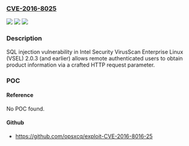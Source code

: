 ### [CVE-2016-8025](https://cve.mitre.org/cgi-bin/cvename.cgi?name=CVE-2016-8025)
![](https://img.shields.io/static/v1?label=Product&message=VirusScan%20Enterprise%20Linux%20(VSEL)&color=blue)
![](https://img.shields.io/static/v1?label=Version&message=n%2Fa&color=blue)
![](https://img.shields.io/static/v1?label=Vulnerability&message=SQL%20injection%20vulnerability&color=brighgreen)

### Description

SQL injection vulnerability in Intel Security VirusScan Enterprise Linux (VSEL) 2.0.3 (and earlier) allows remote authenticated users to obtain product information via a crafted HTTP request parameter.

### POC

#### Reference
No POC found.

#### Github
- https://github.com/opsxcq/exploit-CVE-2016-8016-25

